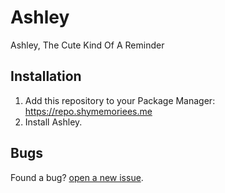 # Ashley

Ashley, The Cute Kind Of A Reminder

## Installation

1. Add this repository to your Package Manager: https://repo.shymemoriees.me
2. Install Ashley.

## Bugs

Found a bug? [open a new issue](https://github.com/ShyMemoriees/Ashley/issues/new).
